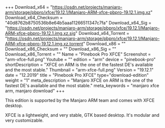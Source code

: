 +++
Download_x64 = "https://osdn.net/projects/manjaro-arm/storage/pbpro/xfce/19.12.1/Manjaro-ARM-xfce-pbpro-19.12.1.img.xz"
Download_x64_Checksum = "40d8762b8750536b8e64b5aaa11266511347c7fa"
Download_x64_Sig = "https://osdn.net/projects/manjaro-arm/storage/pbpro/xfce/19.12.1/Manjaro-ARM-xfce-pbpro-19.12.1.img.xz.sig"
Download_x64_Torrent = "https://osdn.net/projects/manjaro-arm/storage/pbpro/xfce/19.12.1/Manjaro-ARM-xfce-pbpro-19.12.1.img.xz.torrent"
Download_x86 = ""
Download_x86_Checksum = ""
Download_x86_Sig = ""
Download_x86_Torrent = ""
Name = "Pinebook Pro XFCE"
Screenshot = "arm-xfce-full.png"
Youtube = ""
edition = "arm"
device = "pinebook-pro"
shortDescription = "XFCE on ARM is the one of the fastest DE's available and the most stable."
Thumbnail = "arm-xfce-full.png"
Version = "19.12.1"
date = "12.2019"
title = "Pinebook Pro XFCE"
type="download-edition"
weight = "1"
meta_description = "Manjaro XFCE on ARM is the one of the fastest DE's available and the most stable."
meta_keywords = "manjaro xfce arm, manjaro download"
+++

This edition is supported by the Manjaro ARM team and comes with XFCE desktop.

XFCE is a lightweight, and very stable, GTK based desktop. It's modular and very customizable.

